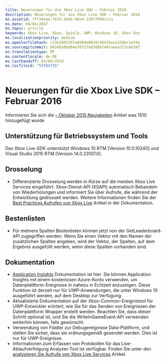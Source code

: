 ```yaml
---
title: Neuerungen für die Xbox Live SDK – Februar 2016
description: Neuerungen für die Xbox Live SDK – Februar 2016
ms.assetid: 7ff34ea4-f07d-4584-98e4-13977994ccca
ms.date: 04/04/2017
ms.topic: article
keywords: Xbox Live, Xbox, Spiele, UWP, Windows 10, Xbox One
ms.localizationpriority: medium
ms.openlocfilehash: c13b2893397a0d84e8919146435ece338bc1afde
ms.sourcegitcommit: b034650b684a767274d5d88746faeea373c8e34f
ms.translationtype: MT
ms.contentlocale: de-DE
ms.lasthandoff: 03/06/2019
ms.locfileid: "57594735"
---
```

# <a name="whats-new-for-the-xbox-live-sdk---february-2016"></a>Neuerungen für die Xbox Live SDK – Februar 2016

Informieren Sie sich die [– Oktober 2015 Neuigkeiten](1510-whats-new.md) Artikel was 1510 hinzugefügt wurde

## <a name="os-and-tool-support"></a>Unterstützung für Betriebssystem und Tools
Das Xbox Live-SDK unterstützt Windows 10 RTM [Version 10.0.10240] und Visual Studio 2015 RTM [Version 14.0.23107.0].

## <a name="throttling"></a>Drosselung
- Differenzierte Drosselung werden in Kürze auf die meisten Xbox Live Services eingeführt.  Xbox-Dienst-API (XSAPI) automatisch Behandeln von Wiederholungen und informiert Sie über Aufrufe, die während der Entwicklung gedrosselt werden.  Weitere Informationen finden Sie der [Best Practices Aufrufen von Xbox Live](../using-xbox-live/best-practices/best-practices-for-calling-xbox-live.md) Artikel in der Dokumentation.

## <a name="leaderboards"></a>Bestenlisten
- Für mehrere Spalten Bestenlisten können jetzt von der GetLeaderboard-API zugegriffen werden. Wenn Sie einen Vektor mit den Namen der zusätzlichen Spalten angeben, wird der Vektor, der Spalten, auf dem Ergebnis ausgefüllt werden, wenn diese Spalten vorhanden sind.

## <a name="documentation"></a>Dokumentation
- [Application Insights](https://developer.microsoft.com/en-us/games/xbox/docs/xboxlive/xbox-live-partners/event-driven-data-platform/application-insights) Dokumentation ist hier.  Sie können Application Insights mit einem kostenlosen Azure-Konto verwenden, um Datenplattform-Ereignisse in nahezu in Echtzeit anzuzeigen.  Diese Funktion ist derzeit nur für UWP-Anwendungen, die unter Windows 10 ausgeführt werden, auf dem Desktop zur Verfügung.
- Aktualisierte Dokumentation auf der Xbox-Common-Ereignistool für UWP-Entwickler erörtert, wie Sie für das Senden von Ereignissen der Datenplattform Wrapper erstellt werden.  Beachten Sie, dass dieser Schritt optional ist, und Sie die WriteInGameEvent-API verwenden weiterhin können, falls gewünscht.
- Verwendung von Fiddler zur Debugereignisse Data-Plattform, und stellen Sie sicher, dass sie ordnungsgemäß gesendet werden.  Dies ist nur für UWP-Ereignisse.
- Informationen zum Erfassen von Protokollen für das Live-Ablaufverfolgung Analyzer-Tool ist verfügbar.  Finden Sie unter den [analysieren Sie Aufrufe von Xbox Live Services](../tools/analyze-service-calls.md) Artikel.
